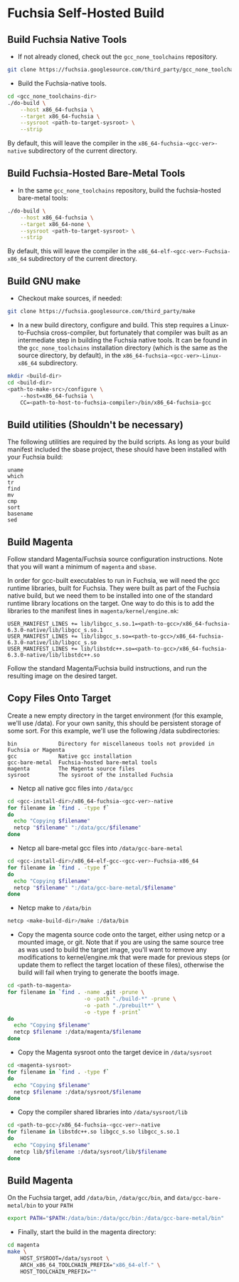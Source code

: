 # Fuchsia Self-Hosted Build
## Build Fuchsia Native Tools
* If not already cloned, check out the `gcc_none_toolchains` repository.
```bash
git clone https://fuchsia.googlesource.com/third_party/gcc_none_toolchains
```
* Build the Fuchsia-native tools.
```bash
cd <gcc_none_toolchains-dir>
./do-build \
	--host x86_64-fuchsia \
	--target x86_64-fuchsia \
	--sysroot <path-to-target-sysroot> \
	--strip
```
By default, this will leave the compiler in the
`x86_64-fuchsia-<gcc-ver>-native` subdirectory of the current directory.

## Build Fuchsia-Hosted Bare-Metal Tools
* In the same `gcc_none_toolchains` repository, build the fuchsia-hosted
bare-metal tools:
```bash
./do-build \
	--host x86_64-fuchsia \
	--target x86_64-none \
	--sysroot <path-to-target-sysroot> \
	--strip
```
By default, this will leave the compiler in the
`x86_64-elf-<gcc-ver>-Fuchsia-x86_64` subdirectory of the current directory.

## Build GNU make
* Checkout make sources, if needed:
```bash
git clone https://fuchsia.googlesource.com/third_party/make
```

* In a new build directory, configure and build. This step requires a
Linux-to-Fuchsia cross-compiler, but fortunately that compiler was built as an
intermediate step in building the Fuchsia native tools. It can be found in the
`gcc_none_toolchains` installation directory (which is the same as the source
directory, by default), in the `x86_64-fuchsia-<gcc-ver>-Linux-x86_64`
subdirectory.
```bash
mkdir <build-dir>
cd <build-dir>
<path-to-make-src>/configure \
	--host=x86_64-fuchsia \
	CC=<path-to-host-to-fuchsia-compiler>/bin/x86_64-fuchsia-gcc
```

## Build utilities (Shouldn't be necessary)
The following utilities are required by the build scripts. As long as your
build manifest included the sbase project, these should have been installed
with your Fuchsia build:
```text
uname
which
tr
find
mv
cmp
sort
basename
sed
```

## Build Magenta
Follow standard Magenta/Fuchsia source configuration instructions. Note that
you will want a minimum of `magenta` and `sbase`.

In order for gcc-built executables to run in Fuchsia, we will need the gcc
runtime libraries, built for Fuchsia. They were built as part of the Fuchsia
native build, but we need them to be installed into one of the standard runtime
library locations on the target. One way to do this is to add the libraries to
the manifest lines in `magenta/kernel/engine.mk`:
```code
USER_MANIFEST_LINES += lib/libgcc_s.so.1=<path-to-gcc>/x86_64-fuchsia-6.3.0-native/lib/libgcc_s.so.1
USER_MANIFEST_LINES += lib/libgcc_s.so=<path-to-gcc>/x86_64-fuchsia-6.3.0-native/lib/libgcc_s.so
USER_MANIFEST_LINES += lib/libstdc++.so=<path-to-gcc>/x86_64-fuchsia-6.3.0-native/lib/libstdc++.so
```
Follow the standard Magenta/Fuchsia build instructions, and run the resulting
image on the desired target.

## Copy Files Onto Target
Create a new empty directory in the target environment (for this example, we'll
use /data). For your own sanity, this should be persistent storage of some
sort. For this example, we'll use the following /data subdirectories:
```text
bin             Directory for miscellaneous tools not provided in Fuchsia or Magenta
gcc             Native gcc installation
gcc-bare-metal  Fuchsia-hosted bare-metal tools
magenta         The Magenta source files
sysroot         The sysroot of the installed Fuchsia
```
* Netcp all native gcc files into `/data/gcc`
```bash
cd <gcc-install-dir>/x86_64-fuchsia-<gcc-ver>-native
for filename in `find . -type f`
do
  echo "Copying $filename"
  netcp "$filename" ":/data/gcc/$filename"
done
```
* Netcp all bare-metal gcc files into `/data/gcc-bare-metal`
```bash
cd <gcc-install-dir>/x86_64-elf-gcc-<gcc-ver>-Fuchsia-x86_64
for filename in `find . -type f`
do
  echo "Copying $filename"
  netcp "$filename" ":/data/gcc-bare-metal/$filename"
done
```
* Netcp make to `/data/bin`
```bash
netcp <make-build-dir>/make :/data/bin
```
* Copy the magenta source code onto the target, either using netcp or a mounted
image, or git. Note that if you are using the same source tree as was used to
build the target image, you'll want to remove any modifications to
kernel/engine.mk that were made for previous steps (or update them to reflect
the target location of these files), otherwise the build will fail when trying
to generate the bootfs image.
```bash
cd <path-to-magenta>
for filename in `find . -name .git -prune \
                        -o -path "./build-*" -prune \
                        -o -path "./prebuilt*" \
                        -o -type f -print`
do
  echo "Copying $filename" 
  netcp $filename :/data/magenta/$filename
done
```
* Copy the Magenta sysroot onto the target device in `/data/sysroot`
```bash
cd <magenta-sysroot>
for filename in `find . -type f`
do
  echo "Copying $filename"
  netcp $filename :/data/sysroot/$filename
done
```
* Copy the compiler shared libraries into `/data/sysroot/lib`
```bash
cd <path-to-gcc>/x86_64-fuchsia-<gcc-ver>-native
for filename in libstdc++.so libgcc_s.so libgcc_s.so.1
do
  echo "Copying $filename"
  netcp lib/$filename :/data/sysroot/lib/$filename
done
```

## Build Magenta
On the Fuchsia target, add `/data/bin`, `/data/gcc/bin`, and `data/gcc-bare-metal/bin` to your `PATH`
```bash
export PATH="$PATH:/data/bin:/data/gcc/bin:/data/gcc-bare-metal/bin"
```
* Finally, start the build in the magenta directory:
```bash
cd magenta
make \
    HOST_SYSROOT=/data/sysroot \
    ARCH_x86_64_TOOLCHAIN_PREFIX="x86_64-elf-" \
    HOST_TOOLCHAIN_PREFIX=""
```

